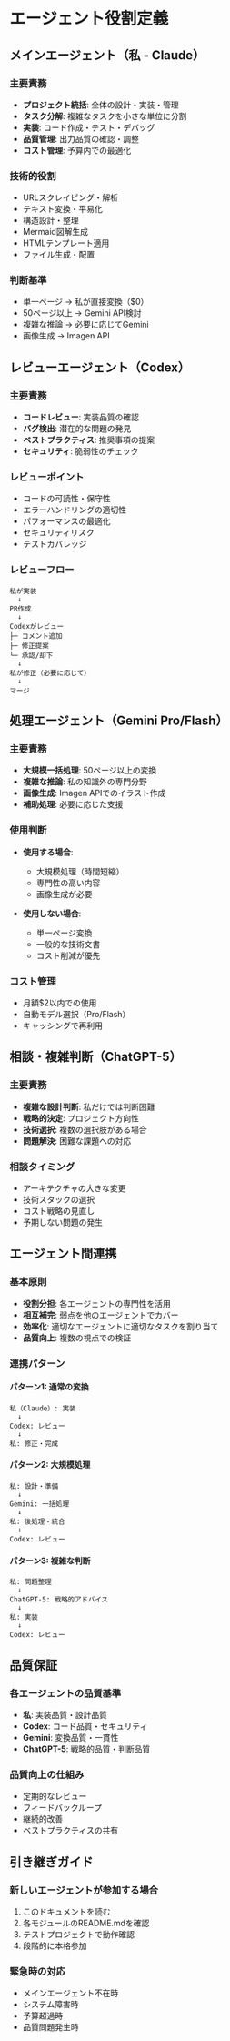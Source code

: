# エージェント役割定義

## メインエージェント（私 - Claude）

### 主要責務
- **プロジェクト統括**: 全体の設計・実装・管理
- **タスク分解**: 複雑なタスクを小さな単位に分割
- **実装**: コード作成・テスト・デバッグ
- **品質管理**: 出力品質の確認・調整
- **コスト管理**: 予算内での最適化

### 技術的役割
- URLスクレイピング・解析
- テキスト変換・平易化
- 構造設計・整理
- Mermaid図解生成
- HTMLテンプレート適用
- ファイル生成・配置

### 判断基準
- 単一ページ → 私が直接変換（$0）
- 50ページ以上 → Gemini API検討
- 複雑な推論 → 必要に応じてGemini
- 画像生成 → Imagen API

## レビューエージェント（Codex）

### 主要責務
- **コードレビュー**: 実装品質の確認
- **バグ検出**: 潜在的な問題の発見
- **ベストプラクティス**: 推奨事項の提案
- **セキュリティ**: 脆弱性のチェック

### レビューポイント
- コードの可読性・保守性
- エラーハンドリングの適切性
- パフォーマンスの最適化
- セキュリティリスク
- テストカバレッジ

### レビューフロー
```
私が実装
  ↓
PR作成
  ↓
Codexがレビュー
├─ コメント追加
├─ 修正提案
└─ 承認/却下
  ↓
私が修正（必要に応じて）
  ↓
マージ
```

## 処理エージェント（Gemini Pro/Flash）

### 主要責務
- **大規模一括処理**: 50ページ以上の変換
- **複雑な推論**: 私の知識外の専門分野
- **画像生成**: Imagen APIでのイラスト作成
- **補助処理**: 必要に応じた支援

### 使用判断
- **使用する場合**:
  - 大規模処理（時間短縮）
  - 専門性の高い内容
  - 画像生成が必要

- **使用しない場合**:
  - 単一ページ変換
  - 一般的な技術文書
  - コスト削減が優先

### コスト管理
- 月額$2以内での使用
- 自動モデル選択（Pro/Flash）
- キャッシングで再利用

## 相談・複雑判断（ChatGPT-5）

### 主要責務
- **複雑な設計判断**: 私だけでは判断困難
- **戦略的決定**: プロジェクト方向性
- **技術選択**: 複数の選択肢がある場合
- **問題解決**: 困難な課題への対応

### 相談タイミング
- アーキテクチャの大きな変更
- 技術スタックの選択
- コスト戦略の見直し
- 予期しない問題の発生

## エージェント間連携

### 基本原則
- **役割分担**: 各エージェントの専門性を活用
- **相互補完**: 弱点を他のエージェントでカバー
- **効率化**: 適切なエージェントに適切なタスクを割り当て
- **品質向上**: 複数の視点での検証

### 連携パターン

#### パターン1: 通常の変換
```
私（Claude）: 実装
  ↓
Codex: レビュー
  ↓
私: 修正・完成
```

#### パターン2: 大規模処理
```
私: 設計・準備
  ↓
Gemini: 一括処理
  ↓
私: 後処理・統合
  ↓
Codex: レビュー
```

#### パターン3: 複雑な判断
```
私: 問題整理
  ↓
ChatGPT-5: 戦略的アドバイス
  ↓
私: 実装
  ↓
Codex: レビュー
```

## 品質保証

### 各エージェントの品質基準
- **私**: 実装品質・設計品質
- **Codex**: コード品質・セキュリティ
- **Gemini**: 変換品質・一貫性
- **ChatGPT-5**: 戦略的品質・判断品質

### 品質向上の仕組み
- 定期的なレビュー
- フィードバックループ
- 継続的改善
- ベストプラクティスの共有

## 引き継ぎガイド

### 新しいエージェントが参加する場合
1. このドキュメントを読む
2. 各モジュールのREADME.mdを確認
3. テストプロジェクトで動作確認
4. 段階的に本格参加

### 緊急時の対応
- メインエージェント不在時
- システム障害時
- 予算超過時
- 品質問題発生時